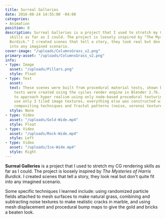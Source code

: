 ```yaml
---
title: Surreal Galleries
date: 2016-08-24 14:55:00 -04:00
categories:
- Animation
position: 8
description: Surreal Galleries is a project that I used to stretch my CG rendering
  skills as far as I could. The project is loosely inspired by "The Mysteries of Harris
  Burdick." I created scenes that tell a story, they look real but don't quite fit
  into any imagined scenario.
cover-image: "/uploads/ColumnsGrass_v2.png"
primary-asset: "/uploads/ColumnsGrass_v2.png"
info:
- type: Image
  asset: "/uploads/Pillars.png"
  style: Float
- type: Text
  asset:
  text: These scenes were built from procedural material tests, shown below. The
    tests were created using the cycles render engine in Blender 2.76. The goal was
    to approach hyper realism using only node-based procedural texturing. The renders
    use only 3 tiled image textures, everything else was constructed with various
    compositing techniques and fractal patterns (noise, voronoi textures, etc.).
  style: None
- type: Video
  asset: "/uploads/Gold-Wide.mp4"
  style: Float
- type: Video
  asset: "/uploads/Rock-Wide.mp4"
  style: Left
- type: Video
  asset: "/uploads/Ice-Wide.mp4"
  style: Right
---
```


**Surreal Galleries** is a project that I used to stretch my CG rendering skills as far as I could. The project is loosely inspired by *The Mysteries of Harris Burdick*. I created scenes that tell a story, they look real but don't quite fit into any imagined scenario.

Some specific techniques I learned include: using randomized particle fields attached to mesh surfaces to make natural grass, combining and subtracting noise textures to make realistic cracks in marble, and using mesh displacement and procedural bump maps to give the gold and bricks a beaten look.
